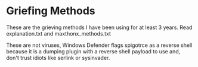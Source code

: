 # Griefing Methods
These are the grieving methods I have been using for at least 3 years. Read explanation.txt and maxthonx_methods.txt

These are not viruses, Windows Defender flags spigotrce as a reverse shell because it is a dumping plugin with a reverse shell payload to use and, don't trust idiots like serlink or sysinvader.

